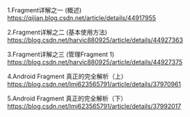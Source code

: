 1.Fragment详解之一 (概述)
https://qijian.blog.csdn.net/article/details/44917955

2.Fragment详解之二 (基本使用方法)
https://blog.csdn.net/harvic880925/article/details/44927363

3.Fragment详解之三 (管理Fragment 1)
https://blog.csdn.net/harvic880925/article/details/44927375


4.Android Fragment 真正的完全解析（上）
https://blog.csdn.net/lmj623565791/article/details/37970961

5.Android Fragment 真正的完全解析（下）
https://blog.csdn.net/lmj623565791/article/details/37992017